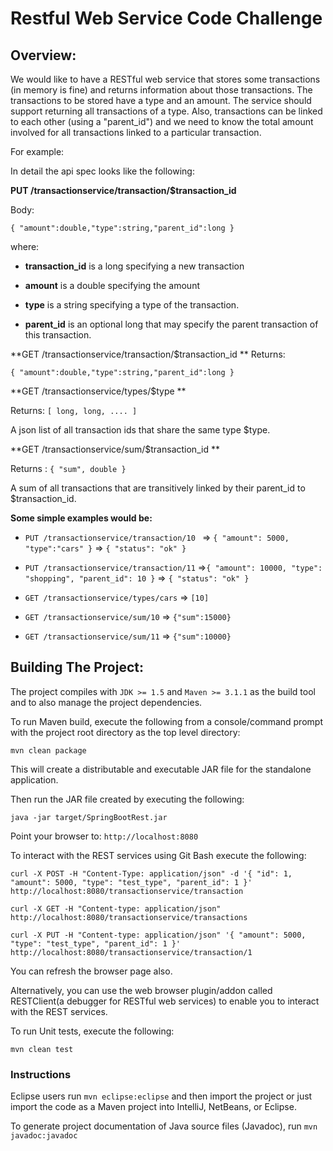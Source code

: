 Restful Web Service Code Challenge
======================================
Overview:
----------
We would like to have a RESTful web service that stores some transactions (in memory is fine)
and returns information about those transactions.
The transactions to be stored have a type and an amount. The service should support returning all
transactions of a type. Also, transactions can be linked to each other (using a "parent_id") and we
need to know the total amount involved for all transactions linked to a particular transaction.

For example:

In detail the api spec looks like the following:

**PUT /transactionservice/transaction/$transaction_id**

Body: 

 `{ "amount":double,"type":string,"parent_id":long } `
 
where:

 - **transaction_id** is a long specifying a new transaction
 
 - **amount** is a double specifying the amount
 
 - **type** is a string specifying a type of the transaction.
 
 - **parent_id** is an optional long that may specify the parent transaction of this transaction. 

**GET /transactionservice/transaction/$transaction_id **
Returns: 

`{ "amount":double,"type":string,"parent_id":long } `

**GET /transactionservice/types/$type **

Returns: `[ long, long, .... ]`
 
A json list of all transaction ids that share the same type $type.

**GET /transactionservice/sum/$transaction_id **

Returns : `{ "sum", double }`

A sum of all transactions that are transitively linked by their parent_id to $transaction_id.

**Some simple examples would be:**

- `PUT /transactionservice/transaction/10 ` => `{ "amount": 5000, "type":"cars" }` => `{ "status": "ok" } `

- `PUT /transactionservice/transaction/11` =>`{ "amount": 10000, "type": "shopping", "parent_id": 10 }` => `{ "status": "ok" } `

- `GET /transactionservice/types/cars` => `[10]`

- `GET /transactionservice/sum/10` => `{"sum":15000} `

- `GET /transactionservice/sum/11` => `{"sum":10000} `

Building The Project:
----------------------
The project compiles with ```JDK >= 1.5``` and ```Maven >= 3.1.1``` as the build tool and to also manage the project dependencies.

To run Maven build, execute the following from a console/command prompt with the project root directory as the top level directory:

```mvn clean package```

This will create a distributable and executable JAR file for the standalone application.

Then run the JAR file created by executing the following:

```java -jar target/SpringBootRest.jar```

Point your browser to: ```http://localhost:8080```

To interact with the REST services using Git Bash execute the following:

```curl -X POST -H "Content-Type: application/json" -d '{ "id": 1, "amount": 5000, "type": "test_type", "parent_id": 1 }' http://localhost:8080/transactionservice/transaction```

```curl -X GET -H "Content-type: application/json" http://localhost:8080/transactionservice/transactions```

```curl -X PUT -H "Content-type: application/json" '{ "amount": 5000, "type": "test_type", "parent_id": 1 }' http://localhost:8080/transactionservice/transaction/1```

You can refresh the browser page also.

Alternatively, you can use the web browser plugin/addon called RESTClient(a debugger for RESTful web services) to enable you to interact with the REST services.

To run Unit tests, execute the following:

```mvn clean test```

### Instructions

Eclipse users run `mvn eclipse:eclipse` and then import the project or just import the code as a Maven project into IntelliJ, NetBeans, or Eclipse.

To generate project documentation of Java source files (Javadoc), run `mvn javadoc:javadoc`